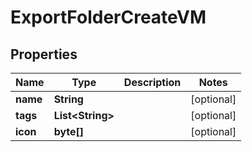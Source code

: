 

# ExportFolderCreateVM


## Properties

| Name | Type | Description | Notes |
|------------ | ------------- | ------------- | -------------|
|**name** | **String** |  |  [optional] |
|**tags** | **List&lt;String&gt;** |  |  [optional] |
|**icon** | **byte[]** |  |  [optional] |



